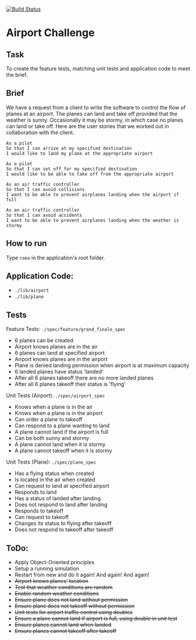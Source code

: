 [![Build Status](https://travis-ci.org/makersacademy/airport_challenge.svg?branch=master)](https://travis-ci.org/makersacademy/airport_challenge)

Airport Challenge
=================

Task
----

To create the feature tests, matching unit tests and application code to meet the brief.


Brief
-----

We have a request from a client to write the software to control the flow of planes at an airport. The planes can land and take off provided that the weather is sunny. Occasionally it may be stormy, in which case no planes can land or take off.  Here are the user stories that we worked out in collaboration with the client.

```
As a pilot
So that I can arrive at my specified destination
I would like to land my plane at the appropriate airport

As a pilot
So that I can set off for my specified destination
I would like to be able to take off from the appropriate airport

As an air traffic controller
So that I can avoid collisions
I want to be able to prevent airplanes landing when the airport if full

As an air traffic controller
So that I can avoid accidents
I want to be able to prevent airplanes landing when the weather is stormy
```

How to run
----------

Type `rake` in the application's root folder.

Application Code:
-----------------

- `./lib/airport`
- `./lib/plane`

Tests
-----

Feature Tests:
`./spec/feature/grand_finale_spec`
- 6 planes can be created
- Airport knows planes are in the air
- 6 planes can land at specified airport
- Airport knows planes are in the airport
- Plane is denied landing permission when airport is at maximum capacity
- 6 landed planes have status 'landed'
- After all 6 planes takeoff there are no more landed planes
- After all 6 planes takeoff their status is 'flying'

Unit Tests (Airport):
`./spec/airport_spec`
- Knows when a plane is in the air
- Knows when a plane is in the airport
- Can order a plane to takeoff
- Can respond to a plane wanting to land
- A plane cannot land if the airport is full
- Can be both sunny and stormy
- A plane cannot land when it is stormy
- A plane cannot takeoff when it is stormy

Unit Tests (Plane):
`./spec/plane_spec`
- Has a flying status when created
- Is located in the air when created
- Can request to land at specified airport
- Responds to land
- Has a status of landed after landing
- Does not respond to land after landing
- Responds to takeoff
- Can request to takeoff
- Changes its status to flying after takeoff
- Does not respond to takeoff after takeoff

ToDo:
----

- Apply Object-Oriented principles
- Setup a running simulation
- Restart from new and do it again!  And again!  And again!
- ~~Airport knows planes' location~~
- ~~Test that weather conditions are random~~
- ~~Enable random weather conditions~~
- ~~Ensure plane does not land without permission~~
- ~~Ensure plane does not takeoff without permission~~
- ~~Unit tests for airport traffic control using doubles~~
- ~~Ensure a plane cannot land if airport is full, using double in unit test~~
- ~~Ensure planes cannot land when landed~~
- ~~Ensure planes cannot takeoff after takeoff~~

